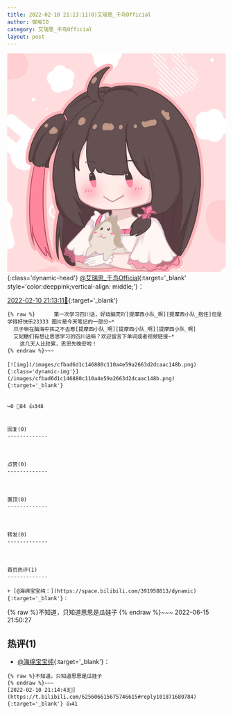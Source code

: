 ```yaml
---
title: 2022-02-10 21:13:11(0)艾瑞思_千鸟Official
author: 御坂IO
category: 艾瑞思_千鸟Official
layout: post
---
```


![img](/images/7e08840c56f251de28bdf766b647bd5fe9a5d50a.jpg){:class='dynamic-head'}
[@艾瑞思_千鸟Official](https://space.bilibili.com/1090010845/dynamic){:target='_blank' style='color:deeppink;vertical-align: middle;'}：

[2022-02-10 21:13:11🔗](https://t.bilibili.com/625606615675746615){:target='_blank'}

~~~
{% raw %}      第一次学习四川话，好烧脑壳吖[提摩西小队_啊][提摩西小队_抱住]但是学得好快乐23333 图片是今天笔记的一部分~*
  爪子嘛在脑海中挥之不去惹[提摩西小队_啊][提摩西小队_啊][提摩西小队_啊]
  艾妃糖们有想让思思学习的四川话嘛？欢迎留言下单词或者视频链接~*
    这几天人比较累，思思先晚安啦！
{% endraw %}~~~

[![img](/images/cfbad6d1c146880c110a4e59a2663d2dcaac148b.png){:class='dynamic-img'}](/images/cfbad6d1c146880c110a4e59a2663d2dcaac148b.png){:target='_blank'}


↪️0 💬84 👍348


回复(0)
-------------



点赞(0)
-------------



置顶(0)
-------------



转发(0)
-------------



首页热评(1)
-------------

+ [@海绵宝宝纯：](https://space.bilibili.com/391958813/dynamic){:target='_blank'}：
~~~
{% raw %}不知道，只知道思思是瓜娃子
{% endraw %}~~~
2022-06-15 21:50:27


热评(1)
-------------

+ [@海绵宝宝纯](https://space.bilibili.com/391958813/dynamic){:target='_blank'}：
~~~
{% raw %}不知道，只知道思思是瓜娃子
{% endraw %}~~~
[2022-02-10 21:14:43🔗](https://t.bilibili.com/625606615675746615#reply101871680784){:target='_blank'} 👍41


